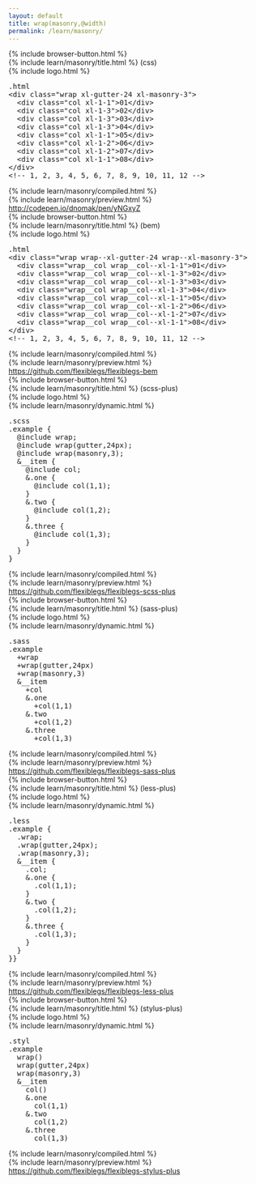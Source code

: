 ```yaml
---
layout: default
title: wrap(masonry,@width)
permalink: /learn/masonry/
---
```


<div id="css">
  <div class="dn-browser">
    <div class="dn-browser-header">
      {% include browser-button.html %}
      <div class="dn-style--title">{% include learn/masonry/title.html %} (css)</div>
      {% include logo.html %}
    </div>
    <div class="dn-browser-body">
      <div class="dn-browser-body__pre">
        <pre class="not-compiled"><div class="dn-tag dn-tag--gray dn-tag--top dn-tag--button"><i class="fa fa-magic fa-lg"></i></div><div class="dn-tag dn-tag--gray dn-tag--bottom">.html</div><!--
          -->&lt;div class="wrap xl-gutter-24 <span>xl-masonry-3</span>"&gt;<br/><!--
          -->  &lt;div class="col xl-1-1"&gt;01&lt;/div&gt;<br/><!--
          -->  &lt;div class="col xl-1-3"&gt;02&lt;/div&gt;<br/><!--
          -->  &lt;div class="col xl-1-3"&gt;03&lt;/div&gt;<br/><!--
          -->  &lt;div class="col xl-1-3"&gt;04&lt;/div&gt;<br/><!--
          -->  &lt;div class="col xl-1-1"&gt;05&lt;/div&gt;<br/><!--
          -->  &lt;div class="col xl-1-2"&gt;06&lt;/div&gt;<br/><!--
          -->  &lt;div class="col xl-1-2"&gt;07&lt;/div&gt;<br/><!--
          -->  &lt;div class="col xl-1-1"&gt;08&lt;/div&gt;<br/><!--
          -->&lt;/div&gt;<!--
          --><div class="comment">&lt;!-- 1, 2, 3, 4, 5, 6, 7, 8, 9, 10, 11, 12 --&gt;</div><!--
        --></pre>
        {% include learn/masonry/compiled.html %}
      </div>
      {% include learn/masonry/preview.html %}
      <div class="dn-browser-footer">
        <div class="wrap xl-gutter-24 xl-outside-24 xl-center xl-auto">
          <div class="col">
            <a href="http://codepen.io/dnomak/pen/yNGxyZ?editors=110" class="dn-button dn-button--link">http://codepen.io/dnomak/pen/yNGxyZ</a>
          </div>
        </div>
      </div>
    </div>
  </div>
</div>

<div id="bem">
  <div class="dn-browser">
    <div class="dn-browser-header">
      {% include browser-button.html %}
      <div class="dn-style--title">{% include learn/masonry/title.html %} (bem)</div>
      {% include logo.html %}
    </div>
    <div class="dn-browser-body">
      <div class="dn-browser-body__pre">
        <pre class="not-compiled"><div class="dn-tag dn-tag--gray dn-tag--top dn-tag--button"><i class="fa fa-magic fa-lg"></i></div><div class="dn-tag dn-tag--gray dn-tag--bottom">.html</div><!--
          -->&lt;div class="wrap wrap--xl-gutter-24 <span>wrap--xl-masonry-3</span>"&gt;<br/><!--
          -->  &lt;div class="wrap__col wrap__col--xl-1-1"&gt;01&lt;/div&gt;<br/><!--
          -->  &lt;div class="wrap__col wrap__col--xl-1-3"&gt;02&lt;/div&gt;<br/><!--
          -->  &lt;div class="wrap__col wrap__col--xl-1-3"&gt;03&lt;/div&gt;<br/><!--
          -->  &lt;div class="wrap__col wrap__col--xl-1-3"&gt;04&lt;/div&gt;<br/><!--
          -->  &lt;div class="wrap__col wrap__col--xl-1-1"&gt;05&lt;/div&gt;<br/><!--
          -->  &lt;div class="wrap__col wrap__col--xl-1-2"&gt;06&lt;/div&gt;<br/><!--
          -->  &lt;div class="wrap__col wrap__col--xl-1-2"&gt;07&lt;/div&gt;<br/><!--
          -->  &lt;div class="wrap__col wrap__col--xl-1-1"&gt;08&lt;/div&gt;<br/><!--
          -->&lt;/div&gt;<!--
          --><div class="comment">&lt;!-- 1, 2, 3, 4, 5, 6, 7, 8, 9, 10, 11, 12 --&gt;</div><!--
        --></pre>
        {% include learn/masonry/compiled.html %}
      </div>
      {% include learn/masonry/preview.html %}
      <div class="dn-browser-footer">
        <div class="wrap xl-gutter-24 xl-outside-24 xl-center xl-auto">
          <div class="col">
            <a href="https://github.com/flexiblegs/flexiblegs-bem" class="dn-button dn-button--link">https://github.com/flexiblegs/flexiblegs-bem</a>
          </div>
        </div>
      </div>
    </div>
  </div>
</div>

<div id="scss-plus">
  <div class="dn-browser">
    <div class="dn-browser-header">
      {% include browser-button.html %}
      <div class="dn-style--title">{% include learn/masonry/title.html %} (scss-plus)</div>
      {% include logo.html %}
    </div>
    <div class="dn-browser-body">
      <div class="dn-browser-body__pre">
        <div class="wrap xl-top xl-gutter-24 xl-2 lg-1">
          {% include learn/masonry/dynamic.html %}
          <div class="col">
            <pre class="not-compiled"><div class="dn-tag dn-tag--gray dn-tag--top dn-tag--button"><i class="fa fa-magic fa-lg"></i></div><div class="dn-tag dn-tag--gray dn-tag--bottom">.scss</div><!--
              -->.example {<br/><!--
              -->  @include wrap;<br/><!--
              -->  @include wrap(gutter,24px);<br/><!--
              -->  @include <span>wrap(masonry,3)</span>;<br/><!--
              -->  &__item {<br/><!--
              -->    @include col;<br/><!--
              -->    &.one {<br/><!--
              -->      @include col(1,1);<br/><!--
              -->    }<br/><!--
              -->    &.two {<br/><!--
              -->      @include col(1,2);<br/><!--
              -->    }<br/><!--
              -->    &.three {<br/><!--
              -->      @include col(1,3);<br/><!--
              -->    }<br/><!--
              -->  }<br/><!--
              -->}<!--
            --></pre>
            {% include learn/masonry/compiled.html %}
          </div>
        </div>
      </div>
      {% include learn/masonry/preview.html %}
      <div class="dn-browser-footer">
        <div class="wrap xl-gutter-24 xl-outside-24 xl-center xl-auto">
          <div class="col">
            <a href="https://github.com/flexiblegs/flexiblegs-scss-plus" class="dn-button dn-button--link">https://github.com/flexiblegs/flexiblegs-scss-plus</a>
          </div>
        </div>
      </div>
    </div>
  </div>
</div>

<div id="sass-plus">
  <div class="dn-browser">
    <div class="dn-browser-header">
      {% include browser-button.html %}
      <div class="dn-style--title">{% include learn/masonry/title.html %} (sass-plus)</div>
      {% include logo.html %}
    </div>
    <div class="dn-browser-body">
      <div class="dn-browser-body__pre">
        <div class="wrap xl-top xl-gutter-24 xl-2 lg-1">
          {% include learn/masonry/dynamic.html %}
          <div class="col">
            <pre class="not-compiled"><div class="dn-tag dn-tag--gray dn-tag--top dn-tag--button"><i class="fa fa-magic fa-lg"></i></div><div class="dn-tag dn-tag--gray dn-tag--bottom">.sass</div><!--
              -->.example<br/><!--
              -->  +wrap<br/><!--
              -->  +wrap(gutter,24px)<br/><!--
              -->  +<span>wrap(masonry,3)</span><br/><!--
              -->  &__item<br/><!--
              -->    +col<br/><!--
              -->    &.one<br/><!--
              -->      +col(1,1)<br/><!--
              -->    &.two<br/><!--
              -->      +col(1,2)<br/><!--
              -->    &.three<br/><!--
              -->      +col(1,3)<br/><!--
            --></pre>
            {% include learn/masonry/compiled.html %}
          </div>
        </div>
      </div>
      {% include learn/masonry/preview.html %}
      <div class="dn-browser-footer">
        <div class="wrap xl-gutter-24 xl-outside-24 xl-center xl-auto">
          <div class="col">
            <a href="https://github.com/flexiblegs/flexiblegs-sass-plus" class="dn-button dn-button--link">https://github.com/flexiblegs/flexiblegs-sass-plus</a>
          </div>
        </div>
      </div>
    </div>
  </div>
</div>

<div id="less-plus">
  <div class="dn-browser">
    <div class="dn-browser-header">
      {% include browser-button.html %}
      <div class="dn-style--title">{% include learn/masonry/title.html %} (less-plus)</div>
      {% include logo.html %}
    </div>
    <div class="dn-browser-body">
      <div class="dn-browser-body__pre">
        <div class="wrap xl-top xl-gutter-24 xl-2 lg-1">
          {% include learn/masonry/dynamic.html %}
          <div class="col">
            <pre class="not-compiled"><div class="dn-tag dn-tag--gray dn-tag--top dn-tag--button"><i class="fa fa-magic fa-lg"></i></div><div class="dn-tag dn-tag--gray dn-tag--bottom">.less</div><!--
              -->.example {<br/><!--
              -->  .wrap;<br/><!--
              -->  .wrap(gutter,24px);<br/><!--
              -->  .<span>wrap(masonry,3)</span>;<br/><!--
              -->  &__item {<br/><!--
              -->    .col;<br/><!--
              -->    &.one {<br/><!--
              -->      .col(1,1);<br/><!--
              -->    }<br/><!--
              -->    &.two {<br/><!--
              -->      .col(1,2);<br/><!--
              -->    }<br/><!--
              -->    &.three {<br/><!--
              -->      .col(1,3);<br/><!--
              -->    }<br/><!--
              -->  }<br/><!--
              -->}<!--
              -->}<!--
            --></pre>
            {% include learn/masonry/compiled.html %}
          </div>
        </div>
      </div>
      {% include learn/masonry/preview.html %}
      <div class="dn-browser-footer">
        <div class="wrap xl-gutter-24 xl-outside-24 xl-center xl-auto">
          <div class="col">
            <a href="https://github.com/flexiblegs/flexiblegs-less-plus" class="dn-button dn-button--link">https://github.com/flexiblegs/flexiblegs-less-plus</a>
          </div>
        </div>
      </div>
    </div>
  </div>
</div>

<div id="stylus-plus">
  <div class="dn-browser">
    <div class="dn-browser-header">
      {% include browser-button.html %}
      <div class="dn-style--title">{% include learn/masonry/title.html %} (stylus-plus)</div>
      {% include logo.html %}
    </div>
    <div class="dn-browser-body">
      <div class="dn-browser-body__pre">
        <div class="wrap xl-top xl-gutter-24 xl-2 lg-1">
          {% include learn/masonry/dynamic.html %}
          <div class="col">
            <pre class="not-compiled"><div class="dn-tag dn-tag--gray dn-tag--top dn-tag--button"><i class="fa fa-magic fa-lg"></i></div><div class="dn-tag dn-tag--gray dn-tag--bottom">.styl</div><!--
              -->.example<br/><!--
              -->  wrap()<br/><!--
              -->  wrap(gutter,24px)<br/><!--
              -->  <span>wrap(masonry,3)</span><br/><!--
              -->  &__item<br/><!--
              -->    col()<br/><!--
              -->    &.one<br/><!--
              -->      col(1,1)<br/><!--
              -->    &.two<br/><!--
              -->      col(1,2)<br/><!--
              -->    &.three<br/><!--
              -->      col(1,3)<br/><!--
            --></pre>
            {% include learn/masonry/compiled.html %}
          </div>
        </div>
      </div>
      {% include learn/masonry/preview.html %}
      <div class="dn-browser-footer">
        <div class="wrap xl-gutter-24 xl-outside-24 xl-center xl-auto">
          <div class="col">
            <a href="https://github.com/flexiblegs/flexiblegs-stylus-plus" class="dn-button dn-button--link">https://github.com/flexiblegs/flexiblegs-stylus-plus</a>
          </div>
        </div>
      </div>
    </div>
  </div>
</div>
